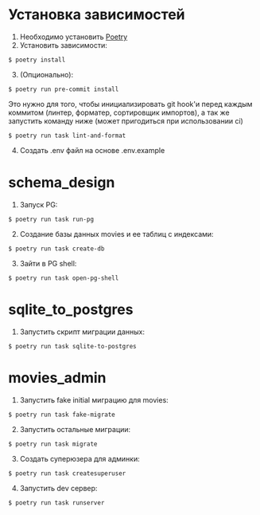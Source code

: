 # Установка зависимостей
1. Необходимо установить [Poetry](https://python-poetry.org/docs/)
2. Установить зависимости:
```console
$ poetry install
```
3. (Опционально):
```console
$ poetry run pre-commit install
```
Это нужно для того, чтобы инициализировать git hook'и перед каждым коммитом (линтер, форматер, сортировщик импортов), а так же запустить команду ниже (может пригодиться при использовании ci)
```console
$ poetry run task lint-and-format
```
4. Создать .env файл на основе .env.example

# schema_design
1. Запуск PG:
```console
$ poetry run task run-pg
```
2. Создание базы данных movies и ее таблиц с индексами:
```console
$ poetry run task create-db
```
3. Зайти в PG shell:
```console
$ poetry run task open-pg-shell
```

# sqlite_to_postgres
1. Запустить скрипт миграции данных:

```console
$ poetry run task sqlite-to-postgres
```

# movies_admin
1. Запустить fake initial миграцию для movies:
```console
$ poetry run task fake-migrate
```
2. Запустить остальные миграции:
```console
$ poetry run task migrate
```
3. Создать суперюзера для админки:
```console
$ poetry run task createsuperuser
```
4. Запустить dev сервер:
```console
$ poetry run task runserver
```
